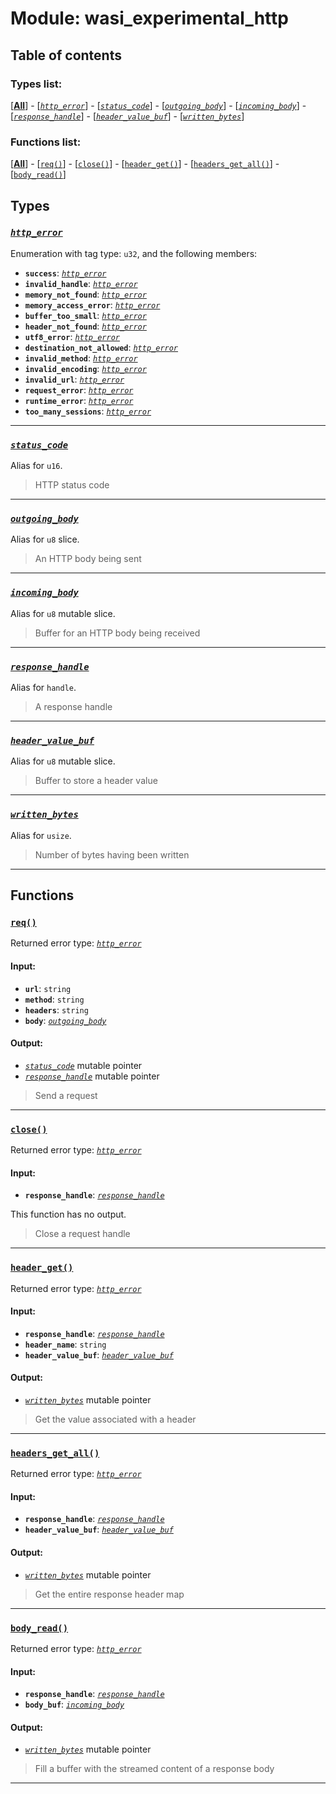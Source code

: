 
# Module: wasi_experimental_http

## Table of contents

### Types list:

\[**[All](#types)**\] - \[_[`http_error`](#http_error)_\] - \[_[`status_code`](#status_code)_\] - \[_[`outgoing_body`](#outgoing_body)_\] - \[_[`incoming_body`](#incoming_body)_\] - \[_[`response_handle`](#response_handle)_\] - \[_[`header_value_buf`](#header_value_buf)_\] - \[_[`written_bytes`](#written_bytes)_\]

### Functions list:

\[**[All](#functions)**\] - \[[`req()`](#req)\] - \[[`close()`](#close)\] - \[[`header_get()`](#header_get)\] - \[[`headers_get_all()`](#headers_get_all)\] - \[[`body_read()`](#body_read)\]

## Types

### _[`http_error`](#http_error)_

Enumeration with tag type: `u32`, and the following members:

* **`success`**: _[`http_error`](#http_error)_
* **`invalid_handle`**: _[`http_error`](#http_error)_
* **`memory_not_found`**: _[`http_error`](#http_error)_
* **`memory_access_error`**: _[`http_error`](#http_error)_
* **`buffer_too_small`**: _[`http_error`](#http_error)_
* **`header_not_found`**: _[`http_error`](#http_error)_
* **`utf8_error`**: _[`http_error`](#http_error)_
* **`destination_not_allowed`**: _[`http_error`](#http_error)_
* **`invalid_method`**: _[`http_error`](#http_error)_
* **`invalid_encoding`**: _[`http_error`](#http_error)_
* **`invalid_url`**: _[`http_error`](#http_error)_
* **`request_error`**: _[`http_error`](#http_error)_
* **`runtime_error`**: _[`http_error`](#http_error)_
* **`too_many_sessions`**: _[`http_error`](#http_error)_

---

### _[`status_code`](#status_code)_
Alias for `u16`.


> HTTP status code


---

### _[`outgoing_body`](#outgoing_body)_
Alias for `u8` slice.


> An HTTP body being sent


---

### _[`incoming_body`](#incoming_body)_
Alias for `u8` mutable slice.


> Buffer for an HTTP body being received


---

### _[`response_handle`](#response_handle)_
Alias for `handle`.


> A response handle


---

### _[`header_value_buf`](#header_value_buf)_
Alias for `u8` mutable slice.


> Buffer to store a header value


---

### _[`written_bytes`](#written_bytes)_
Alias for `usize`.


> Number of bytes having been written


---

## Functions

### [`req()`](#req)
Returned error type: _[`http_error`](#http_error)_

#### Input:

* **`url`**: `string`
* **`method`**: `string`
* **`headers`**: `string`
* **`body`**: _[`outgoing_body`](#outgoing_body)_

#### Output:

* _[`status_code`](#status_code)_ mutable pointer
* _[`response_handle`](#response_handle)_ mutable pointer

> Send a request


---

### [`close()`](#close)
Returned error type: _[`http_error`](#http_error)_

#### Input:

* **`response_handle`**: _[`response_handle`](#response_handle)_

This function has no output.

> Close a request handle


---

### [`header_get()`](#header_get)
Returned error type: _[`http_error`](#http_error)_

#### Input:

* **`response_handle`**: _[`response_handle`](#response_handle)_
* **`header_name`**: `string`
* **`header_value_buf`**: _[`header_value_buf`](#header_value_buf)_

#### Output:

* _[`written_bytes`](#written_bytes)_ mutable pointer

> Get the value associated with a header


---

### [`headers_get_all()`](#headers_get_all)
Returned error type: _[`http_error`](#http_error)_

#### Input:

* **`response_handle`**: _[`response_handle`](#response_handle)_
* **`header_value_buf`**: _[`header_value_buf`](#header_value_buf)_

#### Output:

* _[`written_bytes`](#written_bytes)_ mutable pointer

> Get the entire response header map


---

### [`body_read()`](#body_read)
Returned error type: _[`http_error`](#http_error)_

#### Input:

* **`response_handle`**: _[`response_handle`](#response_handle)_
* **`body_buf`**: _[`incoming_body`](#incoming_body)_

#### Output:

* _[`written_bytes`](#written_bytes)_ mutable pointer

> Fill a buffer with the streamed content of a response body


---

